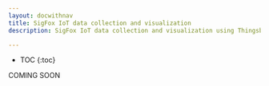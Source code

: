 ```yaml
---
layout: docwithnav
title: SigFox IoT data collection and visualization
description: SigFox IoT data collection and visualization using Thingsboard IoT Gateway

---
```


* TOC
{:toc}


COMING SOON